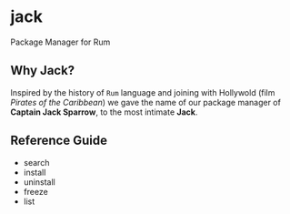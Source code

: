 # jack
Package Manager for Rum

## Why Jack?

Inspired by the history of `Rum` language and joining with Hollywold (film *Pirates of the Caribbean*) we gave the name of our package manager of **Captain Jack Sparrow**, to the most intimate **Jack**.

## Reference Guide

- search
- install
- uninstall
- freeze
- list
